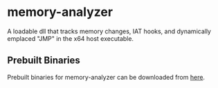 # memory-analyzer
A loadable dll that tracks memory changes, IAT hooks, and dynamically emplaced "JMP" in the x64 host executable.

## Prebuilt Binaries
Prebuilt binaries for memory-analyzer can be downloaded from [here](https://iciclelz.github.io/).